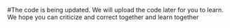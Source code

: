 #The code is being updated. We will upload the code later for you to learn. We hope you can criticize and correct together and learn together
